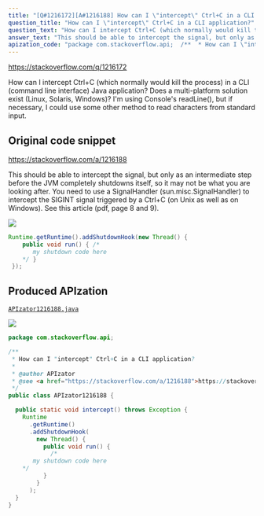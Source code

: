 ```yaml
---
title: "[Q#1216172][A#1216188] How can I \"intercept\" Ctrl+C in a CLI application?"
question_title: "How can I \"intercept\" Ctrl+C in a CLI application?"
question_text: "How can I intercept Ctrl+C (which normally would kill the process) in a CLI (command line interface) Java application? Does a multi-platform solution exist (Linux, Solaris, Windows)? I'm using Console's readLine(), but if necessary, I could use some other method to read characters from standard input."
answer_text: "This should be able to intercept the signal, but only as an intermediate step before the JVM completely shutdowns itself, so it may not be what you are looking after. You need to use a SignalHandler (sun.misc.SignalHandler) to intercept the SIGINT signal triggered by a Ctrl+C (on Unix as well as on Windows). See this article (pdf, page 8 and 9)."
apization_code: "package com.stackoverflow.api;  /**  * How can I \"intercept\" Ctrl+C in a CLI application?  *  * @author APIzator  * @see <a href=\"https://stackoverflow.com/a/1216188\">https://stackoverflow.com/a/1216188</a>  */ public class APIzator1216188 {    public static void intercept() throws Exception {     Runtime       .getRuntime()       .addShutdownHook(         new Thread() {           public void run() {             /*        my shutdown code here     */           }         }       );   } }"
---
```


https://stackoverflow.com/q/1216172

How can I intercept Ctrl+C (which normally would kill the process)
in a CLI (command line interface) Java application?
Does a multi-platform solution exist (Linux, Solaris, Windows)?
I&#x27;m using Console&#x27;s readLine(), but if necessary, I could use some other method
to read characters from standard input.



## Original code snippet

https://stackoverflow.com/a/1216188

This should be able to intercept the signal, but only as an intermediate step before the JVM completely shutdowns itself, so it may not be what you are looking after.
You need to use a SignalHandler (sun.misc.SignalHandler) to intercept the SIGINT signal triggered by a Ctrl+C (on Unix as well as on Windows).
See this article (pdf, page 8 and 9).

<div class="code-logo"><img src="/stackoverflow.png" /></div>

```java
Runtime.getRuntime().addShutdownHook(new Thread() {
    public void run() { /*
       my shutdown code here
    */ }
 });
```

## Produced APIzation

[`APIzator1216188.java`](https://github.com/pasqualesalza/apization-temp-data/raw/master/search/APIzator1216188.java)

<div class="code-logo"><img src="/apizator.png" /></div>

```java
package com.stackoverflow.api;

/**
 * How can I "intercept" Ctrl+C in a CLI application?
 *
 * @author APIzator
 * @see <a href="https://stackoverflow.com/a/1216188">https://stackoverflow.com/a/1216188</a>
 */
public class APIzator1216188 {

  public static void intercept() throws Exception {
    Runtime
      .getRuntime()
      .addShutdownHook(
        new Thread() {
          public void run() {
            /*
       my shutdown code here
    */
          }
        }
      );
  }
}

```